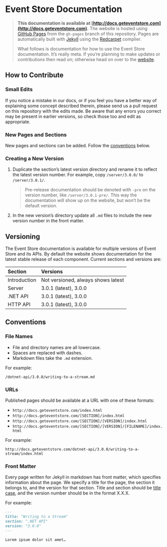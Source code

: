 # Event Store Documentation

> **This documentation is available at [http://docs.geteventstore.com](http://docs.geteventstore.com).** The website is hosted using [GitHub Pages](https://pages.github.com) from the `gh-pages` branch of this repository. Pages are automatically built with [Jekyll](http://jekyllrb.com) using the [Redcarpet](https://github.com/vmg/redcarpet) complier.
>
> What follows is documentation for how to use the Event Store documentation. It’s really meta. If you’re planning to make updates or contributions then read on; otherwise head on over to the [website](http://docs.geteventstore.com).

## How to Contribute

### Small Edits

If you notice a mistake in our docs, or if you feel you have a better way of explaining some concept described therein, please send us a pull request on this repository with the edits made. Be aware that any errors you correct may be present in earlier versions, so check those too and edit as appropriate.

### New Pages and Sections

New pages and sections can be added. Follow the [conventions](#conventions) below.

### Creating a New Version

1. Duplicate the section’s latest version directory and rename it to reflect the latest version number. For example, copy `/server/3.0.0/` to `/server/3.0.1/`.

   > Pre-release documentation should be denoted with `-pre` on the version number, like `/server/3.0.1-pre/`. This way the documentation will show up on the website, but won’t be the default version.
2. In the new version’s directory update all `.md` files to include the new version number in the front matter.

## Versioning

The Event Store documentation is available for multiple versions of Event Store and its APIs. By default the website shows documentation for the latest stable release of each component. Current sections and versions are:

| Section      | Versions                           |
| :----------- | :--------------------------------- |
| Introduction | Not versioned, always shows latest |
| Server       | 3.0.1 (latest), 3.0.0              |
| .NET API     | 3.0.1 (latest), 3.0.0              |
| HTTP API     | 3.0.1 (latest), 3.0.0              |

## Conventions

### File Names

- File and directory names are all lowercase.
- Spaces are replaced with dashes.
- Markdown files take the `.md` extension.

For example:

```
/dotnet-api/3.0.0/writing-to-a-stream.md
```

### URLs

Published pages should be available at a URL with one of these formats:

- `http://docs.geteventstore.com/index.html`
- `http://docs.geteventstore.com/[SECTION]/index.html`
- `http://docs.geteventstore.com/[SECTION]/[VERSION]/index.html`
- `http://docs.geteventstore.com/[SECTION]/[VERSION]/[FILENAME]/index.html`

For example:

```
http://docs.geteventstore.com/dotnet-api/3.0.0/writing-to-a-stream/index.html
```

### Front Matter

Every page written for Jekyll in markdown has front matter, which specifies information about the page. We specify a title for the page, the section it belongs to, and the version for that section. Title and section should be [title case](http://en.wiktionary.org/wiki/title_case), and the version number should be in the format X.X.X.

For example:
```markdown
---
title: "Writing to a Stream"
section: ".NET API"
version: "3.0.0"
---

Lorem ipsum dolor sit amet…
```
